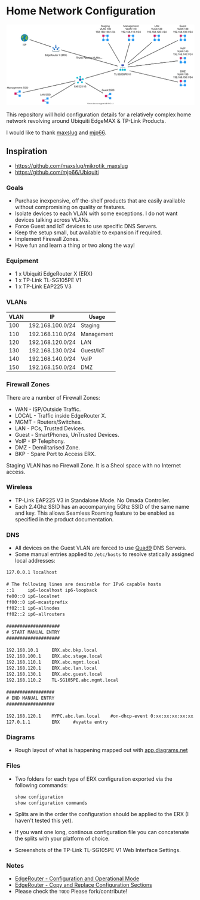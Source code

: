 # Home Network Configuration

![Network Diagram](/Diagrams/Exports/Network.svg)

This repository will hold configuration details for a relatively complex home network revolving around Ubiquiti EdgeMAX & TP-Link Products.

I would like to thank [maxslug](https://github.com/maxslug) and [mjp66](https://github.com/mjp66).

## Inspiration

- https://github.com/maxslug/mikrotik_maxslug
- https://github.com/mjp66/Ubiquiti

### Goals

- Purchase inexpensive, off the-shelf products that are easily available without compromising on quality or features.
- Isolate devices to each VLAN with some exceptions. I do not want devices talking across VLANs.
- Force Guest and IoT devices to use specific DNS Servers.
- Keep the setup small, but available to expansion if required.
- Implement Firewall Zones.
- Have fun and learn a thing or two along the way!

### Equipment

- 1 x Ubiquiti EdgeRouter X (ERX)
- 1 x TP-Link TL-SG105PE V1
- 1 x TP-Link EAP225 V3

### VLANs

VLAN  |IP                |Usage
------|------------------|-----------------
 100  |192.168.100.0/24  |Staging
 110  |192.168.110.0/24  |Management
 120  |192.168.120.0/24  |LAN
 130  |192.168.130.0/24  |Guest/IoT
 140  |192.168.140.0/24  |VoIP
 150  |192.168.150.0/24  |DMZ

### Firewall Zones

There are a number of Firewall Zones:

- WAN - ISP/Outside Traffic.
- LOCAL - Traffic inside EdgeRouter X.
- MGMT - Routers/Switches.
- LAN - PCs, Trusted Devices.
- Guest - SmartPhones, UnTrusted Devices.
- VoIP - IP Telephony.
- DMZ - Demilitarised Zone.
- BKP - Spare Port to Access ERX.

Staging VLAN has no Firewall Zone. It is a Sheol space with no Internet access.

### Wireless

- TP-Link EAP225 V3 in Standalone Mode. No Omada Controller. 
- Each 2.4Ghz SSID has an accompanying 5Ghz SSID of the same name and key. This allows Seamless Roaming feature to be enabled as specified in the product documentation.

### DNS

- All devices on the Guest VLAN are forced to use [Quad9](https://www.quad9.net) DNS Servers.
- Some manual entries applied to `/etc/hosts` to resolve statically assigned local addresses:

```
127.0.0.1 localhost

# The following lines are desirable for IPv6 capable hosts
::1     ip6-localhost ip6-loopback
fe00::0 ip6-localnet
ff00::0 ip6-mcastprefix
ff02::1 ip6-allnodes
ff02::2 ip6-allrouters

####################
# START MANUAL ENTRY
####################

192.168.10.1     ERX.abc.bkp.local
192.168.100.1    ERX.abc.stage.local
192.168.110.1    ERX.abc.mgmt.local
192.168.120.1    ERX.abc.lan.local
192.168.130.1    ERX.abc.guest.local
192.168.110.2    TL-SG105PE.abc.mgmt.local

##################
# END MANUAL ENTRY
##################

192.168.120.1    MYPC.abc.lan.local    #on-dhcp-event 0:xx:xx:xx:xx:xx
127.0.1.1        ERX     #vyatta entry
```

### Diagrams

- Rough layout of what is happening mapped out with [app.diagrams.net](https://app.diagrams.net)

### Files

- Two folders for each type of ERX configuration exported via the following commands:

      show configuration
      show configuration commands

- Splits are in the order the configuration should be applied to the ERX (I haven't tested this yet).
- If you want one long, continous configuration file you can concatenate the splits with your platform of choice.
- Screenshots of the TP-Link TL-SG105PE V1 Web Interface Settings.

### Notes

- [EdgeRouter - Configuration and Operational Mode](https://help.ui.com/hc/en-us/articles/204960094)
- [EdgeRouter - Copy and Replace Configuration Sections](https://help.ui.com/hc/en-us/articles/205223490-EdgeRouter-Copy-and-Replace-Configuration-Sections)
- Please check the `TODO` Please fork/contribute!

